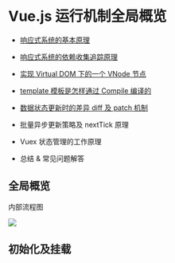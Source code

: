 # Vue.js 运行机制全局概览

* [响应式系统的基本原理](https://github.com/liyayun713/Interview/blob/master/vue/response-system.md)

* [响应式系统的依赖收集追踪原理](https://github.com/liyayun713/Interview/blob/master/vue/dependence-collect.md)

* [实现 Virtual DOM 下的一个 VNode 节点](https://github.com/liyayun713/Interview/blob/master/vue/virtual-dom.md)

* [template 模板是怎样通过 Compile 编译的](https://github.com/liyayun713/Interview/blob/master/vue/template-compile.md)

* [数据状态更新时的差异 diff 及 patch 机制](https://github.com/liyayun713/Interview/blob/master/vue/diff-patch.md)

* 批量异步更新策略及 nextTick 原理

* Vuex 状态管理的工作原理

* 总结 & 常见问题解答

## 全局概览

内部流程图

![](https://user-gold-cdn.xitu.io/2017/12/19/1606e7eaa2a664e8?imageView2/0/w/1280/h/960/format/webp/ignore-error/1)

## 初始化及挂载


